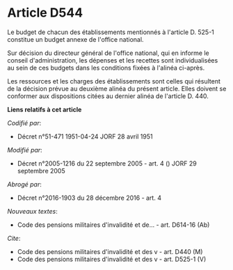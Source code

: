 # Article D544

Le budget de chacun des établissements mentionnés à l'article  D. 525-1 constitue un budget annexe de l'office national.

Sur décision du directeur général de l'office national, qui en informe le conseil d'administration, les dépenses et les
recettes sont individualisées au sein de ces budgets dans les conditions fixées à l'alinéa ci-après.

Les ressources et les charges des établissements sont celles qui résultent de la décision prévue au deuxième alinéa du
présent article. Elles doivent se conformer aux dispositions citées au dernier alinéa de l'article D. 440.

**Liens relatifs à cet article**

_Codifié par_:

  - Décret n°51-471 1951-04-24 JORF 28 avril 1951

_Modifié par_:

  - Décret n°2005-1216 du 22 septembre 2005 - art. 4 () JORF 29 septembre 2005

_Abrogé par_:

  - Décret n°2016-1903 du 28 décembre 2016 - art. 4

_Nouveaux textes_:

  - Code des pensions militaires d'invalidité et de... - art. D614-16 (Ab)

_Cite_:

  - Code des pensions militaires d'invalidité et des v - art. D440 (M)
  - Code des pensions militaires d'invalidité et des v - art. D525-1 (V)
